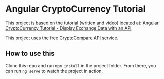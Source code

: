 # Angular CryptoCurrency Tutorial

This project is based on the tutorial (written and video) located at:
[Angular CryptoCurrency Tutorial - Display Exchange Data with an API](https://coursetro.com/posts/code/91/Angular-CryptoCurrency-Tutorial---Display-Exchange-Data-with-an-API)

This project uses the free [CryptoCompare API](http://cryptocompare.com/api) service.

## How to use this

Clone this repo and run `npm install` in the project folder. From there, you can run `ng serve` to watch the project in action.


